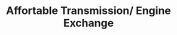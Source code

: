 ---
title: "Affortable Transmission/ Engine Exchange"
url: /chesapeake/affortable-transmission-engine-exchange/
shop: Autowerkstatt
---